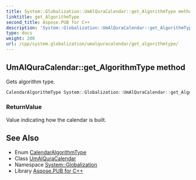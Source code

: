 ```yaml
---
title: System::Globalization::UmAlQuraCalendar::get_AlgorithmType method
linktitle: get_AlgorithmType
second_title: Aspose.PUB for C++
description: 'System::Globalization::UmAlQuraCalendar::get_AlgorithmType method. Gets algorithm type in C++.'
type: docs
weight: 200
url: /cpp/system.globalization/umalquracalendar/get_algorithmtype/
---
```

## UmAlQuraCalendar::get_AlgorithmType method


Gets algorithm type.

```cpp
CalendarAlgorithmType System::Globalization::UmAlQuraCalendar::get_AlgorithmType() const override
```


### ReturnValue

Value indicating how the calendar is built.

## See Also

* Enum [CalendarAlgorithmType](../../calendaralgorithmtype/)
* Class [UmAlQuraCalendar](../)
* Namespace [System::Globalization](../../)
* Library [Aspose.PUB for C++](../../../)

